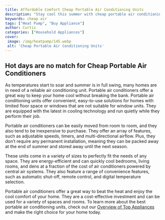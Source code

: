 ```yaml
---
title: Affordable Comfort Cheap Portable Air Conditioning Units
description: "Stay cool this summer with cheap portable air conditioning units Get the best models at an affordable price and enjoy the comfort of a well-ventilated home"
keywords: cheap air
tags: ["Heat Pump", "Buy Appliance"]
author: Curtis
categories: ["Household Appliances"]
cover: 
 image: /img/heatpump/145.webp
 alt: 'Cheap Portable Air Conditioning Units'
---
```

## Hot days are no match for Cheap Portable Air Conditioners 

As temperatures start to soar and summer is in full swing, many homes are in need of a reliable air conditioning unit. Portable air conditioners offer a great way to keep your home cool without breaking the bank. Portable air conditioning units offer convenient, easy-to-use solutions for homes with limited floor space or windows that are not suitable for window units. They are equipped with the latest in cooling technology and run quietly while they perform their job. 

Portable air conditioners can be easily moved from room to room, and they also tend to be inexpensive to purchase. They offer an array of features, such as adjustable speeds, timers, and multi-directional airflow. Plus, they don’t require any permanent installation, meaning they can be packed away at the end of summer and stored away until the next season. 

These units come in a variety of sizes to perfectly fit the needs of any space. They are energy-efficient and can quickly cool bedrooms, living rooms, and dens at a fraction of the cost of air conditioners powered by central air systems. They also feature a range of convenience features, such as automatic shut-off, remote control, and digital temperature selection.

Portable air conditioners offer a great way to beat the heat and enjoy the cool comfort of your home. They are a cost-effective investment and can be used for a variety of spaces and rooms. To learn more about the best portable air conditioning units, check out our [Overview of Top Appliances](./pages/appliance-overview) and make the right choice for your home today.

